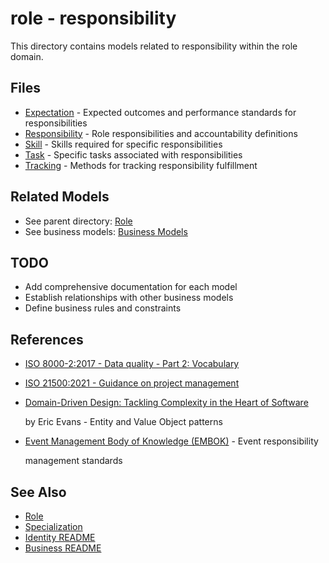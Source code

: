 # role - responsibility

This directory contains models related to responsibility within the role domain.

## Files

- [Expectation](expectation.md) - Expected outcomes and performance standards for responsibilities
- [Responsibility](responsibility.md) - Role responsibilities and accountability definitions
- [Skill](skill.md) - Skills required for specific responsibilities
- [Task](task.md) - Specific tasks associated with responsibilities
- [Tracking](tracking.md) - Methods for tracking responsibility fulfillment

## Related Models

- See parent directory: [Role](../README.md)
- See business models: [Business Models](../../../README.md)

## TODO

- Add comprehensive documentation for each model
- Establish relationships with other business models
- Define business rules and constraints

## References

- [ISO 8000-2:2017 - Data quality - Part 2: Vocabulary](https://www.iso.org/standard/36326.html)
- [ISO 21500:2021 - Guidance on project management](https://www.iso.org/standard/50003.html)
- [Domain-Driven Design: Tackling Complexity in the Heart of Software](https://www.amazon.com/Domain-Driven-Design-Tackling-Complexity-Software/dp/0321125215)

  by Eric Evans - Entity and Value Object patterns

- [Event Management Body of Knowledge (EMBOK)](https://www.embok.org/index.php/embok-model) - Event responsibility

  management standards

## See Also

- [Role](../../../identity/role/role.md)
- [Specialization](../../../identity/role/specialization.md)
- [Identity README](../../../identity/README.md)
- [Business README](../../../README.md)
